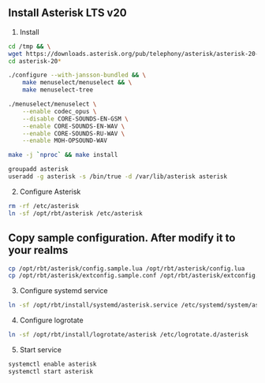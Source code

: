 ## Install Asterisk LTS v20

1. Install

```bash
cd /tmp && \
wget https://downloads.asterisk.org/pub/telephony/asterisk/asterisk-20-current.tar.gz -O - | gzip -dc | tar -xvf - && \
cd asterisk-20*
```

```bash
./configure --with-jansson-bundled && \
    make menuselect/menuselect && \
    make menuselect-tree
```

```bash
./menuselect/menuselect \
    --enable codec_opus \
    --disable CORE-SOUNDS-EN-GSM \
    --enable CORE-SOUNDS-EN-WAV \
    --enable CORE-SOUNDS-RU-WAV \
    --enable MOH-OPSOUND-WAV
```

```bash
make -j `nproc` && make install
```

```bash
groupadd asterisk
useradd -g asterisk -s /bin/true -d /var/lib/asterisk asterisk
```

2. Configure Asterisk

```bash
rm -rf /etc/asterisk
ln -sf /opt/rbt/asterisk /etc/asterisk
```

## Copy sample configuration. After modify it to your realms

```bash
cp /opt/rbt/asterisk/config.sample.lua /opt/rbt/asterisk/config.lua
cp /opt/rbt/asterisk/extconfig.sample.conf /opt/rbt/asterisk/extconfig.conf
```

3. Configure systemd service

```bash
ln -sf /opt/rbt/install/systemd/asterisk.service /etc/systemd/system/asterisk.service
```

4. Configure logrotate

```bash
ln -sf /opt/rbt/install/logrotate/asterisk /etc/logrotate.d/asterisk
```

5. Start service

```bash
systemctl enable asterisk
systemctl start asterisk
```

